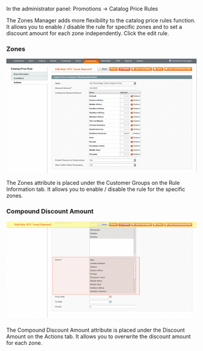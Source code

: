 In the administrator panel: Promotions -> Catalog Price Rules

The Zones Manager adds more flexibility to the catalog price rules function. It allows you to enable / disable the rule for specific zones and to set a discount amount for each zone independently. Click the edit rule.

### Zones

![Zones Manager - Catalog Price Rules - Add / Edit Rule - Zones](zone-catalog-price-rule-edit-compound-discount-amount-700x421.png) 

The Zones attribute is placed under the Customer Groups on the Rule Information tab. It allows you to enable / disable the rule for the specific zones.

### Compound Discount Amount

![Zones Manager - Catalog Price Rules - Add / Edit Rule - Compound Discount Price](zone-catalog-price-rule-edit-zones-700x364.png)

The Compound Discount Amount attribute is placed under the Discount Amount on the Actions tab. It allows you to overwrite the discount amount for each zone.

